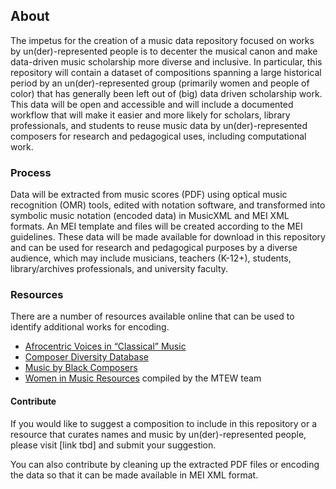 ## About
The impetus for the creation of a music data repository focused on works by un(der)-represented people is to decenter the musical canon and make data-driven music scholarship more diverse and inclusive. In particular, this repository will contain a dataset of compositions spanning a large historical period by an un(der)-represented group (primarily women and people of color) that has generally been left out of (big) data driven scholarship work. This data will be open and accessible and will include a documented workflow that will make it easier and more likely for scholars, library professionals, and students to reuse music data by un(der)-represented composers for research and pedagogical uses, including computational work. 

### Process 
Data will be extracted from music scores (PDF) using optical music recognition (OMR) tools, edited with notation software, and transformed into symbolic music notation (encoded data) in MusicXML and MEI XML formats. An MEI template and files will be created according to the MEI guidelines. These data will be made available for download in this repository and can be used for research and pedagogical purposes by a diverse audience, which  may include musicians, teachers (K-12+), students, library/archives professionals, and university faculty.

### Resources
There are a number of resources available online that can be used to identify additional works for encoding. 
- [Afrocentric Voices in “Classical” Music](http://afrovoices.com/collections/)
- [Composer Diversity Database](https://composerdiversity.com)
- [Music by Black Composers](http://afrovoices.com/collections/)
- [Women in Music Resources](https://musictheoryexamplesbywomen.com/women-in-music-resources/) compiled by the MTEW team

#### Contribute
If you would like to suggest a composition to include in this repository or a resource that curates names and music by un(der)-represented people, please visit [link tbd] and submit your suggestion.

You can also contribute by cleaning up the extracted PDF files or encoding the data so that it can be made available in MEI XML format.


